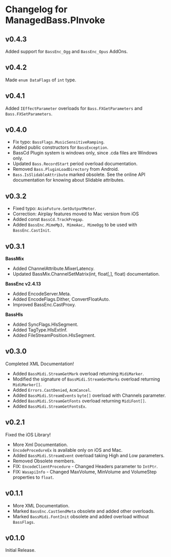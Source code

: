 # Changelog for ManagedBass.PInvoke

## v0.4.3
Added support for `BassEnc_Ogg` and `BassEnc_Opus` AddOns.

## v0.4.2
Made `enum DataFlags` of `int` type.

## v0.4.1
Added `IEffectParameter` overloads for `Bass.FXGetParameters` and `Bass.FXSetParameters`.

## v0.4.0
* Fix typo: `BassFlags.MusicSensitiveRamping`.
* Added public constructors for `BassException`.
* BassCd Plugin system is windows only, since .cda files are Windows only.
* Updated `Bass.RecordStart` period overload documentation.
* Removed `Bass.PluginLoadDirectory` from Android.
* `Bass.IsSlidableAttribute` marked obsolete. See the online API documentation for knowing about Slidable attributes.

## v0.3.2
* Fixed typo: `AsioFuture.GetOutputMeter`.
* Correction: Airplay features moved to Mac version from iOS
* Added const `BassCd.TrackPregap`.
* Added `BassEnc.MimeMp3, MimeAac, MimeOgg` to be used with `BassEnc.CastInit`.

## v0.3.1
**BassMix**
* Added ChannelAttribute.MixerLatency.
* Updated BassMix.ChannelSetMatrix(int, float[,], float) documentation.

**BassEnc v2.4.13**
* Added EncodeServer.Meta.
* Added EncodeFlags.Dither, ConvertFloatAuto.
* Improved BassEnc.CastProxy.

**BassHls**
* Added SyncFlags.HlsSegment.
* Added TagType.HlsExtInf.
* Added FileStreamPosition.HlsSegment.

## v0.3.0
Completed XML Documentation!

* Added `BassMidi.StreamGetMark` overload returning `MidiMarker`.
* Modified the signature of `BassMidi.StreamGetMarks` overload returning `MidiMarker[]`.
* Added `Errors.CastDenied`, `AcmCancel`.
* Added `BassMidi.StreamEvents` `byte[]` overload with Channels parameter.
* Added `BassMidi.StreamGetFonts` overload returning `MidiFont[]`.
* Added `BassMidi.StreamGetFontsEx`.

## v0.2.1
Fixed the iOS Library!

* More Xml Documentation.
* `EncodeProcedureEx` is available only on iOS and Mac.
* Added `BassMidi.StreamEvent` overload taking High and Low parameters.
* Removed Obsolete members.
* FIX: `EncodeClientProcedure` - Changed Headers parameter to `IntPtr`.
* FIX: `WasapiInfo` - Changed MaxVolume, MinVolume and VolumeStep properties to `float`.

## v0.1.1
* More XML Documentation.
* Marked `BassEnc.CastSendMeta` obsolete and added other overloads.
* Marked `BassMidi.FontInit` obsolete and added overload without `BassFlags`.

## v0.1.0
Initial Release.